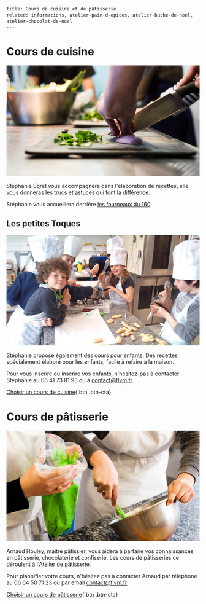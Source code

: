 	title: Cours de cuisine et de pâtisserie
	related: informations, atelier-pain-d-epices, atelier-buche-de-noel, atelier-chocolat-de-noel
	---

# Cours de cuisine

![Découpage des échalottes](images/cours/cours-de-cuisine.jpg)

Stéphanie Egret vous accompagnera dans l'élaboration de recettes, elle vous donneras les trucs et astuces qui font la différence.  

Stéphanie vous accueillera derrière [les fourneaux du 160](informations#les-fourneaux-du-160).

## Les petites Toques

![Les petites toques aen pleine action](images/cours/les-petites-toques.jpg)

Stéphanie propose également des cours pour enfants. Des recettes spécialement élaboré pour les enfants, facile à refaire à la maison.

Pour vous inscrire ou inscrire vos enfants, n'hésitez-pas à contacter Stéphanie au 06 41 73 81 93 ou à <contact@flvm.fr>

[Choisir un cours de cuisine](/planning){.btn .btn-cta}

# Cours de pâtisserie

![](images/cours/cours-de-patisserie.jpg)

Arnaud Houley, maître pâtissier, vous aidera à parfaire vos connaissances en pâtisserie, chocolaterie et confiserie.
Les cours de pâtisseries ce déroulent à [l'Atelier de pâtisserie](informations#l-atelier-de-patisserie).

Pour plannifier votre cours, n'hésitez pas à contacter Arnaud par téléphone au 06 64 50 71 23 ou par email <contact@flvm.fr>

[Choisir un cours de pâtisserie](/planning){.btn .btn-cta}